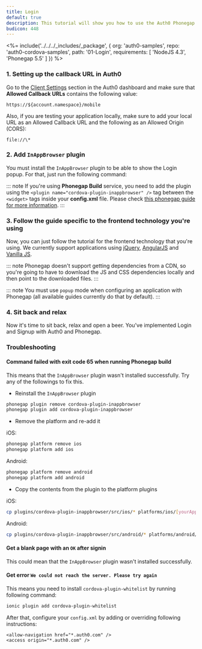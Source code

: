 ```yaml
---
title: Login
default: true
description: This tutorial will show you how to use the Auth0 Phonegap SDK to add authentication and authorization to your mobile app.
budicon: 448
---
```


<%= include('../../../_includes/_package', {
  org: 'auth0-samples',
  repo: 'auth0-cordova-samples',
  path: '01-Login',
  requirements: [
    'NodeJS 4.3',
    'Phonegap 5.5'
  ]
}) %>

### 1. Setting up the callback URL in Auth0

<div class="setup-callback">
<p>Go to the <a href="${manage_url}/#/applications/${account.clientId}/settings">Client Settings</a> section in the Auth0 dashboard and make sure that <b>Allowed Callback URLs</b> contains the following value:</p>

<pre><code>https://${account.namespace}/mobile</pre></code>

<p>Also, if you are testing your application locally, make sure to add your local URL as an Allowed Callback URL and the following as an Allowed Origin (CORS):</p>

<pre><code>file://\*</code></pre>

</div>

### 2. Add `InAppBrowser` plugin

You must install the `InAppBrowser` plugin to be able to show the Login popup. For that, just run the following command:

::: note
If you're using __Phonegap Build__ service, you need to add the plugin using the `<plugin name="cordova-plugin-inappbrowser" />` tag between the `<widget>` tags inside your __config.xml__ file. Please check [this phonegap guide for more information](http://docs.build.phonegap.com/en_US/configuring_plugins.md.html#importing-config).
:::

### 3. Follow the guide specific to the frontend technology you're using

Now, you can just follow the tutorial for the frontend technology that you're using. We currently support applications using [jQuery](/client-platforms/jquery), [AngularJS](/client-platforms/angularjs) and [Vanilla JS](/client-platforms/vanillajs).

::: note
Phonegap doesn't support getting dependencies from a CDN, so you're going to have to download the JS and CSS dependencies locally and then point to the downloaded files.
:::

::: note
You must use `popup` mode when configuring an application with Phonegap (all available guides currently do that by default).
:::

### 4. Sit back and relax

Now it's time to sit back, relax and open a beer. You've implemented Login and Signup with Auth0 and Phonegap.

### Troubleshooting

#### Command failed with exit code 65 when running Phonegap build

This means that the `InAppBrowser` plugin wasn't installed successfully. Try any of the followings to fix this.

* Reinstall the `InAppBrowser` plugin

```bash
phonegap plugin remove cordova-plugin-inappbrowser
phonegap plugin add cordova-plugin-inappbrowser
```
* Remove the platform and re-add it

iOS:

```bash
phonegap platform remove ios
phonegap platform add ios
```
Android:

```bash
phonegap platform remove android
phonegap platform add android
```

* Copy the contents from the plugin to the platform plugins

iOS:

```bash
cp plugins/cordova-plugin-inappbrowser/src/ios/* platforms/ios/[yourAppName]/Plugins/cordova-plugin-inappbrowser/
```
Android:
```bash
cp plugins/cordova-plugin-inappbrowser/src/android/* platforms/android/[yourAppName]/Plugins/cordova-plugin-inappbrowser/
```
#### Get a blank page with an `OK` after signin

This could mean that the `InAppBrowser` plugin wasn't installed successfully.

#### Get error `We could not reach the server. Please try again`

This means you need to install `cordova-plugin-whitelist` by running following command:

```bash
ionic plugin add cordova-plugin-whitelist
```

After that, configure your `config.xml` by adding or overriding following instructions:

```
<allow-navigation href="*.auth0.com" />
<access origin="*.auth0.com" />
```
